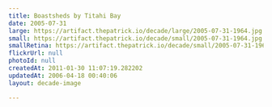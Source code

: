 ```yaml
---
title: Boastsheds by Titahi Bay
date: 2005-07-31
large: https://artifact.thepatrick.io/decade/large/2005-07-31-1964.jpg
small: https://artifact.thepatrick.io/decade/small/2005-07-31-1964.jpg
smallRetina: https://artifact.thepatrick.io/decade/small/2005-07-31-1964@2x.jpg
flickrUrl: null
photoId: null
createdAt: 2011-01-30 11:07:19.282202
updatedAt: 2006-04-18 00:40:06
layout: decade-image

---
```


